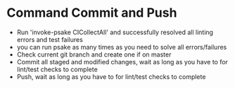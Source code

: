 # Command Commit and Push

- Run 'invoke-psake CICollectAll' and successfully resolved all linting errors and test failures
- you can run psake as many times as you need to solve all errors/failures
- Check current git branch and create one if on master
- Commit all staged and modified changes, wait as long as you have to for lint/test checks to complete
- Push, wait as long as you have to for lint/test checks to complete

